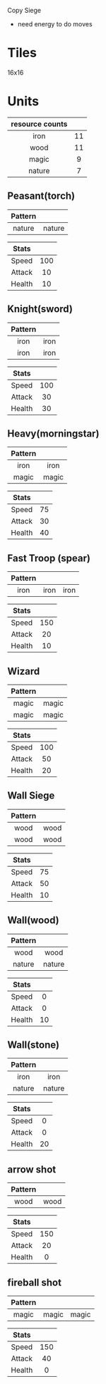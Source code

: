 Copy Siege

- need energy to do moves

# Tiles
16x16

# Units

| resource counts |	 	  |
| :-:       	  |  :-:  |
| iron     		  |  11   |
| wood     		  |  11   |
| magic     	  |  9    |
| nature     	  |  7    |


## Peasant(torch)

| Pattern   |			|
| :-:       |  :-:      | 
| nature    |  nature     | 

| Stats 		  |	 	  |
| :-:       	  |  :-:  |
| Speed     	  |  100  |
| Attack     	  |  10   |
| Health     	  |  10   |

## Knight(sword)

| Pattern   |			|
| :-:       |  :-:      | 
| iron     	|  iron     |
| iron     	|  iron     |

| Stats 		  |	 	  |
| :-:       	  |  :-:  |
| Speed     	  |  100  |
| Attack     	  |  30   |
| Health     	  |  30   |

## Heavy(morningstar)

| Pattern   |			|
| :-:       |  :-:      | 
| iron     	|  iron     |
| magic     |  magic     |

| Stats 		  |	 	  |
| :-:       	  |  :-:  |
| Speed     	  |  75   |
| Attack     	  |  30   |
| Health     	  |  40   |

## Fast Troop (spear)

| Pattern   |			|			|
| :-:       |  :-:      |  :-:      | 
| iron     	|  iron     |  iron     | 

| Stats 		  |	 	  |
| :-:       	  |  :-:  |
| Speed     	  |  150  |
| Attack     	  |  20   |
| Health     	  |  10   |


## Wizard

| Pattern   |			|
| :-:       |  :-:      | 
| magic     |  magic    |
| magic     |  magic    |

| Stats 		  |	 	  |
| :-:       	  |  :-:  |
| Speed     	  |  100  |
| Attack     	  |  50   |
| Health     	  |  20   |

## Wall Siege
| Pattern   |			|
| :-:       |  :-:      | 
| wood      |  wood    |
| wood      |  wood    |

| Stats 		  |	 	  |
| :-:       	  |  :-:  |
| Speed     	  |  75   |
| Attack     	  |  50   |
| Health     	  |  10   |

## Wall(wood)
| Pattern   |			|
| :-:       |  :-:      | 
| wood      |  wood     |
| nature    |  nature    |

| Stats 		  |	 	  |
| :-:       	  |  :-:  |
| Speed     	  |  0    |
| Attack     	  |  0    |
| Health     	  |  10   |

## Wall(stone)
| Pattern   |			|
| :-:       |  :-:      | 
| iron      |  iron     |
| nature    |  nature   |

| Stats 		  |	 	  |
| :-:       	  |  :-:  |
| Speed     	  |  0    |
| Attack     	  |  0    |
| Health     	  |  20   |

## arrow shot
| Pattern   |			|
| :-:       |  :-:      | 
| wood      |  wood     | 

| Stats 		  |	 	  |
| :-:       	  |  :-:  |
| Speed     	  |  150  |
| Attack     	  |  20   |
| Health     	  |  0    |

## fireball shot
| Pattern   |			|			|
| :-:       |  :-:      |  :-:      | 
| magic     |  magic    |  magic    | 

| Stats 		  |	 	  |
| :-:       	  |  :-:  |
| Speed     	  |  150  |
| Attack     	  |  40   |
| Health     	  |  0    |
